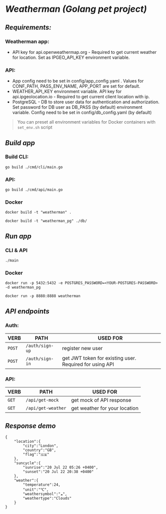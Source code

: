 # _Weatherman (Golang pet project)_

## _Requirements:_

### Weatherman app:
- API key for api.openweathermap.org - Required to get current weather for location. Set as IPGEO_API_KEY environment variable.

### API:
- App config need to be set in config/app_config.yaml . Values for CONF_PATH, PASS_ENV_NAME, APP_PORT are set for default.
- WEATHER_API_KEY environment variable. API key for api.ipgeolocation.io - Required to get current client location with ip.
- PostgreSQL - DB to store user data for authentication and authorization. Set password for DB user as DB_PASS (by default) environment variable. Config need to be set in config/db_config.yaml (by default)

> You can preset all environment variables for Docker containers with `set_env.sh` script

## _Build app_
### Build CLI:
`go build ./cmd/cli/main.go`

### API:
`go build ./cmd/api/main.go`

### Docker
`docker build -t "weatherman" .`

`docker build -t "weatherman_pg" ./db/`

## _Run app_

### CLI & API
`./main`

### Docker
`docker run -p 5432:5432 -e POSTGRES_PASSWORD=<YOUR-POSTGRES-PASSWORD> -d weatherman_pg`

`docker run -p 8888:8888 weatherman`

## _API endpoints_
### Auth:
|VERB|PATH|USED FOR|
| ------ | ------ | ------ |
|`POST` |`/auth/sign-up`| register new user|
|`POST` | `/auth/sign-in` | get JWT token for existing user. Required for using API|

### API:
|VERB|PATH|USED FOR|
| ------ | ------ | ------ |
|`GET`|`/api/get-mock`|get mock of API response|
|`GET`|`/api/get-weather`|get weather for your location|

## _Response demo_
```
{
    "location":{
        "city":"London",
        "country":"GB",
        "flag":"🇬🇧"
    },
    "suncycle":{
        "sunrise":"20 Jul 22 05:26 +0400",
        "sunset":"20 Jul 22 20:38 +0400"
    },
    "weather":{
        "temperature":24,
        "unit":"℃",
        "weathersymbol":"☁️",
        "weathertype":"Clouds"
    }
}
